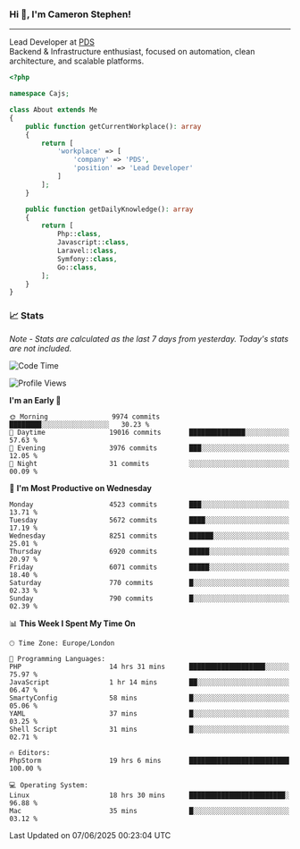 ### Hi 👋, I'm Cameron Stephen!

---

Lead Developer at [PDS](https://prindatasolutions.co.uk)  
Backend & Infrastructure enthusiast, focused on automation, clean architecture, and scalable platforms.


```php
<?php

namespace Cajs;

class About extends Me
{
    public function getCurrentWorkplace(): array
    {
        return [
            'workplace' => [
                'company' => 'PDS',
                'position' => 'Lead Developer'
            ]
        ];
    }

    public function getDailyKnowledge(): array
    {
        return [
            Php::class,
            Javascript::class,
            Laravel::class,
            Symfony::class,
            Go::class,
        ];
    }
}
```

### 📈 Stats
<p><em>Note - Stats are calculated as the last 7 days from yesterday. Today's stats are not included.</em></p>


<!--START_SECTION:waka-->
![Code Time](http://img.shields.io/badge/Code%20Time-4%2C518%20hrs%2029%20mins-blue)

![Profile Views](http://img.shields.io/badge/Profile%20Views-0-blue)

**I'm an Early 🐤** 

```text
🌞 Morning                9974 commits        ████████░░░░░░░░░░░░░░░░░   30.23 % 
🌆 Daytime                19016 commits       ██████████████░░░░░░░░░░░   57.63 % 
🌃 Evening                3976 commits        ███░░░░░░░░░░░░░░░░░░░░░░   12.05 % 
🌙 Night                  31 commits          ░░░░░░░░░░░░░░░░░░░░░░░░░   00.09 % 
```
📅 **I'm Most Productive on Wednesday** 

```text
Monday                   4523 commits        ███░░░░░░░░░░░░░░░░░░░░░░   13.71 % 
Tuesday                  5672 commits        ████░░░░░░░░░░░░░░░░░░░░░   17.19 % 
Wednesday                8251 commits        ██████░░░░░░░░░░░░░░░░░░░   25.01 % 
Thursday                 6920 commits        █████░░░░░░░░░░░░░░░░░░░░   20.97 % 
Friday                   6071 commits        █████░░░░░░░░░░░░░░░░░░░░   18.40 % 
Saturday                 770 commits         █░░░░░░░░░░░░░░░░░░░░░░░░   02.33 % 
Sunday                   790 commits         █░░░░░░░░░░░░░░░░░░░░░░░░   02.39 % 
```


📊 **This Week I Spent My Time On** 

```text
🕑︎ Time Zone: Europe/London

💬 Programming Languages: 
PHP                      14 hrs 31 mins      ███████████████████░░░░░░   75.97 % 
JavaScript               1 hr 14 mins        ██░░░░░░░░░░░░░░░░░░░░░░░   06.47 % 
SmartyConfig             58 mins             █░░░░░░░░░░░░░░░░░░░░░░░░   05.06 % 
YAML                     37 mins             █░░░░░░░░░░░░░░░░░░░░░░░░   03.25 % 
Shell Script             31 mins             █░░░░░░░░░░░░░░░░░░░░░░░░   02.71 % 

🔥 Editors: 
PhpStorm                 19 hrs 6 mins       █████████████████████████   100.00 % 

💻 Operating System: 
Linux                    18 hrs 30 mins      ████████████████████████░   96.88 % 
Mac                      35 mins             █░░░░░░░░░░░░░░░░░░░░░░░░   03.12 % 
```


 Last Updated on 07/06/2025 00:23:04 UTC
<!--END_SECTION:waka-->
